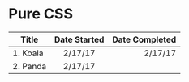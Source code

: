 # Pure CSS

Title | Date Started | Date Completed
| ---- |:-----------:| -----:|
1. Koala | 2/17/17 | 2/17/17
2. Panda | 2/17/17 |